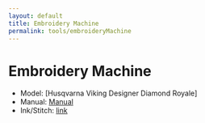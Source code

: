 ```yaml
---
layout: default
title: Embroidery Machine
permalink: tools/embroideryMachine
---
```


# Embroidery Machine
 
- Model: [Husqvarna Viking Designer Diamond Royale]
- Manual: [Manual](../assets/manuals/designer_diamond_royale.pdf)
- Ink/Stitch: [link](https://inkstitch.org/)